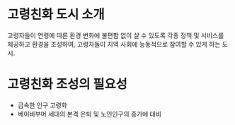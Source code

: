# 고령친화 도시 소개
고령자들이 연령에 따른 환경 변화에 불편함 없이 살 수 있도록 각종 정책 및 서비스를 제공하고 환경을 조성하여, 고령자들이 지역 사회에 능동적으로 참여할 수 있게 하는 도시.

# 고령친화 조성의 필요성
- 급속한 인구 고령화
- 베이비부머 세대의 본격 은퇴 및 노인인구의 증가에 대비
